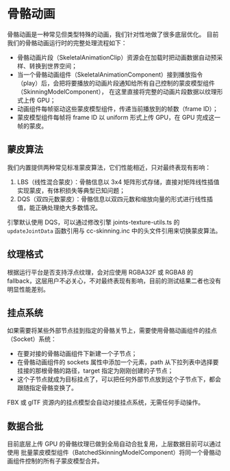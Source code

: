 
# 骨骼动画

骨骼动画是一种常见但类型特殊的动画，我们针对性地做了很多底层优化。
目前我们的骨骼动画运行时的完整处理流程如下：
* 骨骼动画片段（SkeletalAnimationClip）资源会在加载时把动画数据自动预采样、转换到世界空间；
* 当一个骨骼动画组件（SkeletalAnimationComponent）接到播放指令（play）后，会把将要播放的动画片段通知给所有自己控制的蒙皮模型组件（SkinningModelComponent），
  在这里直接将完整的动画片段数据以纹理形式上传 GPU；
* 动画组件每帧驱动这些蒙皮模型组件，传递当前播放到的帧数（frame ID）；
* 蒙皮模型组件每帧将 frame ID 以 uniform 形式上传 GPU，在 GPU 完成这一帧的蒙皮。

## 蒙皮算法

我们内置提供两种常见标准蒙皮算法，它们性能相近，只对最终表现有影响：

1. LBS（线性混合蒙皮）：骨骼信息以 3x4 矩阵形式存储，直接对矩阵线性插值实现蒙皮，有体积损失等典型已知问题；
2. DQS（双四元数蒙皮）：骨骼信息以双四元数和缩放向量的形式进行线性插值，能正确处理绝大多数情况。

引擎默认使用 DQS，可以通过修改引擎 joints-texture-utils.ts 的 `updateJointData` 函数引用与 cc-skinning.inc 中的头文件引用来切换蒙皮算法。

## 纹理格式

根据运行平台是否支持浮点纹理，会对应使用 RGBA32F 或 RGBA8 的 fallback，这层用户不必关心，不对最终表现有影响，目前的测试结果二者也没有明显性能差别。

## 挂点系统

如果需要将某些外部节点挂到指定的骨骼关节上，需要使用骨骼动画组件的挂点（Socket）系统：
* 在要对接的骨骼动画组件下新建一个子节点；
* 在骨骼动画组件的 sockets 属性中添加一个元素，path 从下拉列表中选择要挂接的那根骨骼的路径，target 指定为刚刚创建的子节点；
* 这个子节点就成为目标挂点了，可以把任何外部节点放到这个子节点下，都会跟随指定骨骼变换了。

FBX 或 glTF 资源内的挂点模型会自动对接挂点系统，无需任何手动操作。

## 数据合批

目前底层上传 GPU 的骨骼纹理已做到全局自动合批复用，上层数据目前可以通过使用 批量蒙皮模型组件（BatchedSkinningModelComponent）将同一个骨骼动画组件控制的所有子蒙皮模型合并。
